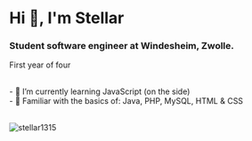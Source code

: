 <h1>Hi 👋, I'm Stellar </h1>
<h3>Student software engineer at Windesheim, Zwolle.</h3>
<p font-size="small">First year of four</p>

<br>
- 🌱 I’m currently learning JavaScript (on the side) <br>
- 📌 Familiar with the basics of: Java, PHP, MySQL, HTML & CSS
<br>

<br>

<p><img align="center"
    src="https://github-readme-stats.vercel.app/api/top-langs?username=stellar1315&show_icons=true&locale=en&bg_color=0d1117&text_color=ffffff&layout=compact"
    alt="stellar1315" 
    bg_color=#808080/></p>

<br>
